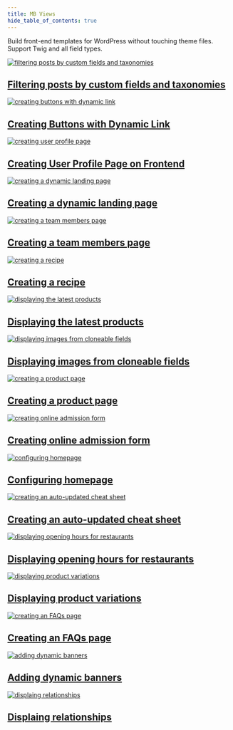 ```yaml
---
title: MB Views
hide_table_of_contents: true
---
```


Build front-end templates for WordPress without touching theme files. Support Twig and all field types.

<div className="category_wrap">
	<div className="tutorials_category tutorials_category--new">
<div className="items">

[![filtering posts by custom fields and taxonomies](/tutorials/views-1.png) <h2 class="items_titles">Filtering posts by custom fields and taxonomies</h2>](/tutorials/)

</div>
<div className="items">

[![creating buttons with dynamic link](/tutorials/views-2.png) <h2 class="items_titles">Creating Buttons with Dynamic Link</h2>](/tutorials/)

</div>
<div className="items">

[![creating user profile page](/tutorials/views-3.png) <h2 class="items_titles">Creating User Profile Page on Frontend</h2>](/tutorials/)

</div>
<div className="items">

[![creating a dynamic landing page](/tutorials/views-4.png) <h2 class="items_titles">Creating a dynamic landing page</h2>](/tutorials/create-dynamic-landing-page/)

</div>
<div className="items">

[![creating a team members page](/tutorials/views-5.png) <h2 class="items_titles">Creating a team members page</h2>](/tutorials/copy-custom-fields/)

</div>
<div className="items">

[![creating a recipe](/tutorials/views-6.png) <h2 class="items_titles">Creating a recipe</h2>](/tutorials/copy-custom-fields/)

</div>
<div className="items">

[![displaying the latest products](/tutorials/views-7.png) <h2 class="items_titles">Displaying the latest products</h2>](/tutorials/copy-custom-fields/)

</div>
<div className="items">

[![displaying images from cloneable fields](/tutorials/views-8.png) <h2 class="items_titles">Displaying images from cloneable fields</h2>](/tutorials/copy-custom-fields/)

</div>
<div className="items">

[![creating a product page](/tutorials/views-9.png) <h2 class="items_titles">Creating a product page</h2>](/tutorials/copy-custom-fields/)

</div>
<div className="items">

[![creating online admission form](/tutorials/views-10.png) <h2 class="items_titles">Creating online admission form</h2>](/tutorials/copy-custom-fields/)

</div>
<div className="items">

[![configuring homepage](/tutorials/views-11.png) <h2 class="items_titles">Configuring homepage</h2>](/tutorials/copy-custom-fields/)

</div>
<div className="items">

[![creating an auto-updated cheat sheet](/tutorials/views-12.png) <h2 class="items_titles">Creating an auto-updated cheat sheet</h2>](/tutorials/copy-custom-fields/)

</div>
<div className="items">

[![displaying opening hours for restaurants](/tutorials/views-14.png) <h2 class="items_titles">Displaying opening hours for restaurants</h2>](/tutorials/copy-custom-fields/)

</div>
<div className="items">

[![displaying product variations](/tutorials/views-15.png) <h2 class="items_titles">Displaying product variations</h2>](/tutorials/copy-custom-fields/)

</div>
<div className="items">

[![creating an FAQs page](/tutorials/views-16.png) <h2 class="items_titles">Creating an FAQs page</h2>](/tutorials/copy-custom-fields/)

</div>
<div className="items">

[![adding dynamic banners](/tutorials/views-17.png) <h2 class="items_titles">Adding dynamic banners</h2>](/tutorials/copy-custom-fields/)

</div>
<div className="items">

[![displaing relationships](/tutorials/views-18.png) <h2 class="items_titles">Displaing relationships</h2>](/tutorials/copy-custom-fields/)

</div>
	</div>
</div>